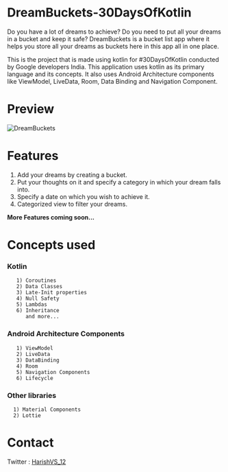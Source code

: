 # DreamBuckets-30DaysOfKotlin

Do you have a lot of dreams to achieve? Do you need to put all your dreams in a bucket and keep it safe?
DreamBuckets is a bucket list app where it helps you store all your dreams as buckets here in this app all in one place.

This is the project that is made using kotlin for #30DaysOfKotlin conducted by Google developers India. This application uses kotlin as its primary language  and its concepts. It also uses Android Architecture components like ViewModel, LiveData, Room, Data Binding and Navigation Component.

# Preview

![DreamBuckets](https://user-images.githubusercontent.com/45913199/83857318-6f90f700-a738-11ea-99ed-b0ff1a647b6c.gif)

# Features

1) Add your dreams by creating a bucket.
2) Put your thoughts on it and specify a category in which your dream falls into.
3) Specify a date on which you wish to achieve it.
4) Categorized view to filter your dreams.

**More Features coming soon...**

# Concepts used

 ### Kotlin
       
       1) Coroutines
       2) Data Classes
       3) Late-Init properties
       4) Null Safety
       5) Lambdas
       6) Inheritance
          and more...

  ### Android Architecture Components
       
       1) ViewModel
       2) LiveData
       3) DataBinding
       4) Room
       5) Navigation Components
       6) Lifecycle
       
### Other libraries
  
      1) Material Components
      2) Lottie
      

# Contact

Twitter : [HarishVS_12](https://twitter.com/HarishVS_12)


          

